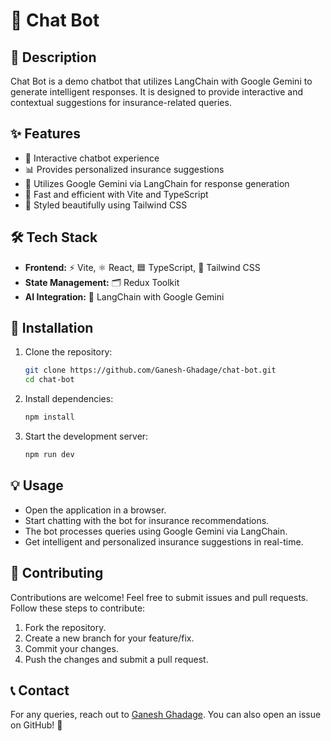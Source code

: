 # 🤖 Chat Bot

## 📌 Description
Chat Bot is a demo chatbot that utilizes LangChain with Google Gemini to generate intelligent responses. It is designed to provide interactive and contextual suggestions for insurance-related queries.

## ✨ Features
- 💬 Interactive chatbot experience
- 📊 Provides personalized insurance suggestions
- 🔗 Utilizes Google Gemini via LangChain for response generation
- 🚀 Fast and efficient with Vite and TypeScript
- 🎨 Styled beautifully using Tailwind CSS

## 🛠 Tech Stack
- **Frontend:** ⚡ Vite, ⚛️ React, 🟦 TypeScript, 🎨 Tailwind CSS
- **State Management:** 🗂️ Redux Toolkit
- **AI Integration:** 🤖 LangChain with Google Gemini

## 🚀 Installation
1. Clone the repository:
   ```sh
   git clone https://github.com/Ganesh-Ghadage/chat-bot.git
   cd chat-bot
   ```
2. Install dependencies:
   ```sh
   npm install
   ```
3. Start the development server:
   ```sh
   npm run dev
   ```

## 💡 Usage
- Open the application in a browser.
- Start chatting with the bot for insurance recommendations.
- The bot processes queries using Google Gemini via LangChain.
- Get intelligent and personalized insurance suggestions in real-time.

## 🤝 Contributing
Contributions are welcome! Feel free to submit issues and pull requests. Follow these steps to contribute:
1. Fork the repository.
2. Create a new branch for your feature/fix.
3. Commit your changes.
4. Push the changes and submit a pull request.

## 📞 Contact
For any queries, reach out to [Ganesh Ghadage](https://github.com/Ganesh-Ghadage). You can also open an issue on GitHub! 🚀

